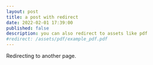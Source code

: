 ```yaml
---
layout: post
title: a post with redirect
date: 2022-02-01 17:39:00
published: false
description: you can also redirect to assets like pdf
#redirect: /assets/pdf/example_pdf.pdf
---
```


Redirecting to another page.
